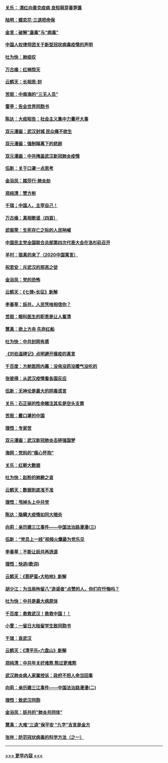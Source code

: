 #### [关乐： 漂红向善克疫病 良知萌芽春笋蓬](../pages/nsc993/n11865710.md?t=02131844) 
#### [陆明：蝶恋花‧三退把命保](../pages/nsc993/n11865673.md?t=02131844) 
#### [金言：破解“蛊毒”与“病毒”](../pages/nsc993/n11864103.md?t=02131844) 
#### [中国人权律师团关于新型冠状病毒疫情的声明](../pages/nsc993/n11864249.md?t=02131844) 
#### [吐为快：肺疫叹](../pages/nsc993/n11864027.md?t=02131844) 
#### [万古缘：红祸惊天](../pages/nsc993/n11864079.md?t=02131844) 
#### [云鹤天：长相思‧封](../pages/nsc993/n11864006.md?t=02131844) 
#### [苦胆：中南海的“三无人员”](../pages/nsc993/n11862997.md?t=02131844) 
#### [雷亭：告全世界同胞书](../pages/nsc993/n11862572.md?t=02131844) 
#### [陈达：大疫昭告：社会主义集中力量坏大事](../pages/nsc993/n11859419.md?t=02131844) 
#### [双元漫画：武汉封城 民众痛不欲生](../pages/nsc993/n11859287.md?t=02131844) 
#### [双元漫画：强制隔离下的悲剧](../pages/nsc993/n11859244.md?t=02131844) 
#### [双元漫画：中共掩盖武汉新冠肺炎疫情](../pages/nsc993/n11858249.md?t=02131844) 
#### [伍新：关于口罩一点思考](../pages/nsc993/n11859195.md?t=02131844) 
#### [金浴凤：踏莎行‧肺炎劫](../pages/nsc993/n11858227.md?t=02131844) 
#### [郑纯清：赞方彬](../pages/nsc993/n11856803.md?t=02131844) 
#### [千瑞；中国人，主宰自己！](../pages/nsc993/n11856793.md?t=02131844) 
#### [万古缘：真相歌谣（四首）](../pages/nsc993/n11856263.md?t=02131844) 
#### [武振荣：生死存亡之际的人民呐喊](../pages/nsc993/n11856256.md?t=02131844) 
#### [中国民主党全国联合总部第四次代表大会在洛杉矶召开](../pages/nsc993/n11856344.md?t=02131844) 
#### [羊村：狼真的来了（2020中国寓言）](../pages/nsc993/n11856229.md?t=02131844) 
#### [祝君安：斥武汉的邪恶之徒](../pages/nsc993/n11855861.md?t=02131844) 
#### [金浴凤：党的恐怖](../pages/nsc993/n11855849.md?t=02131844) 
#### [云鹤天：《七律▪长征》新解](../pages/nsc993/n11855479.md?t=02131844) 
#### [李春草：妖共，人民凭啥相信你？](../pages/nsc993/n11855196.md?t=02131844) 
#### [苦胆：眼科医生的职责是让人看清](../pages/nsc993/n11853840.md?t=02131844) 
#### [慧真：欲上方舟 先弃红船](../pages/nsc993/n11853483.md?t=02131844) 
#### [吐为快：中共封网有感](../pages/nsc993/n11852575.md?t=02131844) 
#### [《刘伯温碑记》点明避开瘟疫的真言](../pages/nsc993/n11852128.md?t=02131844) 
#### [千百度：方舱医院内幕：没电没药没暖气没吃的](../pages/nsc993/n11850211.md?t=02131844) 
#### [张彼得：从武汉疫情看各国反应](../pages/nsc993/n11850102.md?t=02131844) 
#### [伍新：无神论是最大的阴毒谎言](../pages/nsc993/n11846129.md?t=02131844) 
#### [关乐：石正丽的性命赌注其实是空头支票](../pages/nsc993/n11846109.md?t=02131844) 
#### [苦胆：戴口罩的中国](../pages/nsc993/n11845576.md?t=02131844) 
#### [理悟：专家苦](../pages/nsc993/n11845564.md?t=02131844) 
#### [双元漫画：武汉新冠肺炎击碎强国梦](../pages/nsc993/n11843320.md?t=02131844) 
#### [海网：党妈的“瘟心怀抱”](../pages/nsc993/n11840740.md?t=02131844) 
#### [关乐：红朝大数据](../pages/nsc993/n11840675.md?t=02131844) 
#### [吐为快：赵粉的肺腑之哀](../pages/nsc993/n11840618.md?t=02131844) 
#### [云鹤天：数据到底准不准](../pages/nsc993/n11840325.md?t=02131844) 
#### [理悟：甩掉头上中共党](../pages/nsc993/n11838826.md?t=02131844) 
#### [陈达：隐瞒大疫情如同大暗杀](../pages/nsc993/n11838771.md?t=02131844) 
#### [向莉：亲历建三江事件——中国法治路漫漫(三)](../pages/nsc993/n11831825.md?t=02131844) 
#### [伍新：“党员上一线”视频火爆最为党乐见](../pages/nsc993/n11838200.md?t=02131844) 
#### [李春草：不能让妖共再逍遥](../pages/nsc993/n11838102.md?t=02131844) 
#### [理悟：快逃(歌词)](../pages/nsc993/n11838083.md?t=02131844) 
#### [云鹤天：《菩萨蛮▪大柏地》新解](../pages/nsc993/n11838059.md?t=02131844) 
#### [胡少江：为当局拘留八“造谣者”点赞的人，你们在忏悔吗？](../pages/nsc993/n11836801.md?t=02131844) 
#### [吐为快：中共是最大病原体](../pages/nsc993/n11836748.md?t=02131844) 
#### [千百度：救救武汉！救救中国！！](../pages/nsc993/n11836145.md?t=02131844) 
#### [小雪：一留日大陆留学生致同胞书](../pages/nsc993/n11834624.md?t=02131844) 
#### [千瑞：哀武汉](../pages/nsc993/n11833647.md?t=02131844) 
#### [云鹤天：《清平乐▪六盘山》新解](../pages/nsc993/n11833611.md?t=02131844) 
#### [郑纯清：中共年关好难熬 熬过更难熬](../pages/nsc993/n11833489.md?t=02131844) 
#### [武汉肺炎病人家属控诉：政府不把人命当回事](../pages/nsc993/n11833205.md?t=02131844) 
#### [向莉：亲历建三江事件——中国法治路漫漫(二)](../pages/nsc993/n11829102.md?t=02131844) 
#### [理悟：致武汉同胞](../pages/nsc993/n11831522.md?t=02131844) 
#### [金浴凤：妖共的“肺炎共同体”](../pages/nsc993/n11829448.md?t=02131844) 
#### [慧真：大难“三退”保平安 “九字”吉言是金方](../pages/nsc993/n11829501.md?t=02131844) 
#### [张林：防范冠状病毒的科学方法（之一）](../pages/nsc993/n11828618.md?t=02131844) 

----
#### [ >>> 更早内容 <<< ](../indexes/nsc993-earlier.md)
